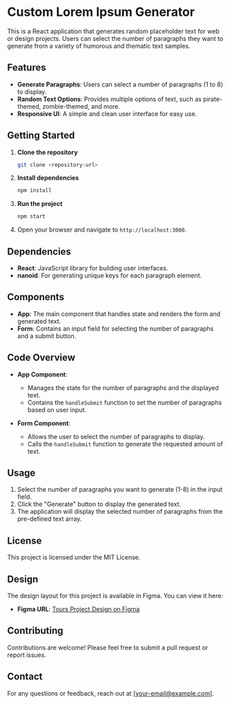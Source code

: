 # Custom Lorem Ipsum Generator

This is a React application that generates random placeholder text for web or design projects. Users can select the number of paragraphs they want to generate from a variety of humorous and thematic text samples.

## Features

- **Generate Paragraphs**: Users can select a number of paragraphs (1 to 8) to display.
- **Random Text Options**: Provides multiple options of text, such as pirate-themed, zombie-themed, and more.
- **Responsive UI**: A simple and clean user interface for easy use.

## Getting Started

1. **Clone the repository**
   ```bash
   git clone <repository-url>
   ```
2. **Install dependencies**
   ```bash
   npm install
   ```
3. **Run the project**
   ```bash
   npm start
   ```
4. Open your browser and navigate to `http://localhost:3000`.

## Dependencies

- **React**: JavaScript library for building user interfaces.
- **nanoid**: For generating unique keys for each paragraph element.

## Components

- **App**: The main component that handles state and renders the form and generated text.
- **Form**: Contains an input field for selecting the number of paragraphs and a submit button.

## Code Overview

- **App Component**:

  - Manages the state for the number of paragraphs and the displayed text.
  - Contains the `handleSubmit` function to set the number of paragraphs based on user input.

- **Form Component**:
  - Allows the user to select the number of paragraphs to display.
  - Calls the `handleSubmit` function to generate the requested amount of text.

## Usage

1. Select the number of paragraphs you want to generate (1-8) in the input field.
2. Click the "Generate" button to display the generated text.
3. The application will display the selected number of paragraphs from the pre-defined text array.

## License

This project is licensed under the MIT License.

## Design

The design layout for this project is available in Figma. You can view it here:

- **Figma URL**: [Tours Project Design on Figma](https://www.figma.com/design/JRDDc3aN6uiBS3yvjbkk0s/Lorem-ipsum?node-id=0-1&node-type=canvas&t=s7vYdYzY2XMHEYkq-0)

## Contributing

Contributions are welcome! Please feel free to submit a pull request or report issues.

## Contact

For any questions or feedback, reach out at [your-email@example.com].
